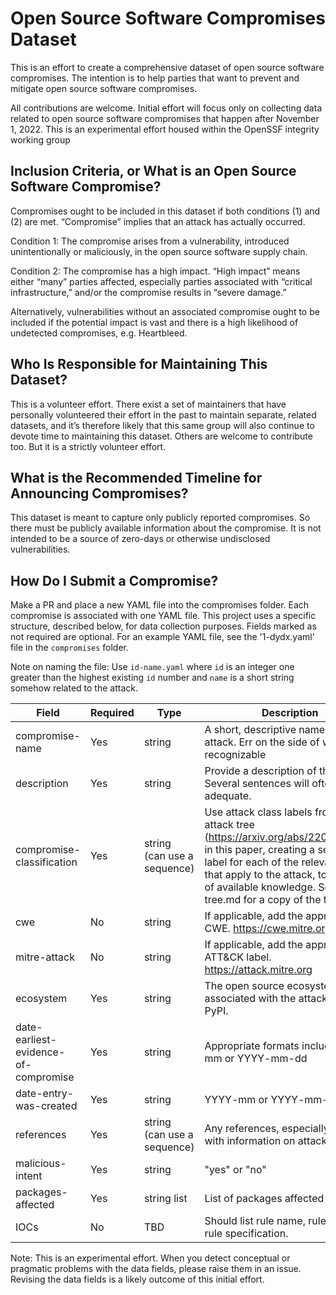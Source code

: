 # Open Source Software Compromises Dataset

This is an effort to create a comprehensive dataset of open source software compromises. The intention is to help parties that want to prevent and mitigate open source software compromises.

All contributions are welcome. Initial effort will focus only on collecting data related to open source software compromises that happen after November 1, 2022. This is an experimental effort housed within the OpenSSF integrity working group

## Inclusion Criteria, or What is an Open Source Software Compromise?

Compromises ought to be included in this dataset if both conditions (1) and (2) are met. “Compromise” implies that an attack has actually occurred.

Condition 1: The compromise arises from a vulnerability, introduced unintentionally or maliciously, in the open source software supply chain.

Condition 2: The compromise has a high impact. “High impact” means either “many” parties affected, especially parties associated with “critical infrastructure,” and/or the compromise results in “severe damage.”

Alternatively, vulnerabilities without an associated compromise ought to be included if the potential impact is vast and there is a high likelihood of undetected compromises, e.g. Heartbleed.


## Who Is Responsible for Maintaining This Dataset?

This is a volunteer effort. There exist a set of maintainers that have personally volunteered their effort in the past to maintain separate, related datasets, and it’s therefore likely that this same group will also continue to devote time to maintaining this dataset. Others are welcome to contribute too. But it is a strictly volunteer effort.

## What is the Recommended Timeline for Announcing Compromises?

This dataset is meant to capture only publicly reported compromises. So there must be publicly available information about the compromise. It is not intended to be a source of zero-days or otherwise undisclosed vulnerabilities.

## How Do I Submit a Compromise?

Make a PR and place a new YAML file into the compromises folder. Each compromise is associated with one YAML file. This project uses a specific structure, described below, for data collection purposes. Fields marked as not required are optional. For an example YAML file, see the '1-dydx.yaml' file in the `compromises` folder.

Note on naming the file: Use `id-name.yaml` where `id` is an integer one greater than the highest existing `id` number and `name` is a short string somehow related to the attack. 

| Field                           | Required  | Type   | Description    |
| -------------                   | --------- | -----  | -------------  |
| compromise-name                 | Yes       | string |  A short, descriptive name for the attack. Err on the side of widely recognizable  |
| description                     | Yes       | string |  Provide a description of the attack. Several sentences will often be adequate.  |
| compromise-classification       | Yes       | string (can use a sequence) |  Use attack class labels from the attack tree (https://arxiv.org/abs/2204.04008), in this paper, creating a separate label for each of the relevant nodes that apply to the attack, to the best of available knowledge. See attack-tree.md for a copy of the tree. |
| cwe                             | No        | string |  If applicable, add the appropriate CWE. https://cwe.mitre.org/  |
| mitre-attack                    | No        | string |  If applicable, add the appropriate ATT&CK label. https://attack.mitre.org   |
| ecosystem                       | Yes       | string |  The open source ecosystem associated with the attack, e.g. PyPI.  |
| date-earliest-evidence-of-compromise | Yes       | string |  Appropriate formats include: YYYY-mm or YYYY-mm-dd  |
| date-entry-was-created          | Yes       | string |  YYYY-mm or YYYY-mm-dd  |
| references                      | Yes       | string (can use a sequence) |  Any references, especially URLs, with information on attack. |
| malicious-intent                | Yes       | string |  "yes" or "no" |
| packages-affected               | Yes       | string list |  List of packages affected |
| IOCs                            | No        | TBD |  Should list rule name, rule type, and rule specification. |

Note: This is an experimental effort. When you detect conceptual or pragmatic problems with the data fields, please raise them in an issue. Revising the data fields is a likely outcome of this initial effort.
